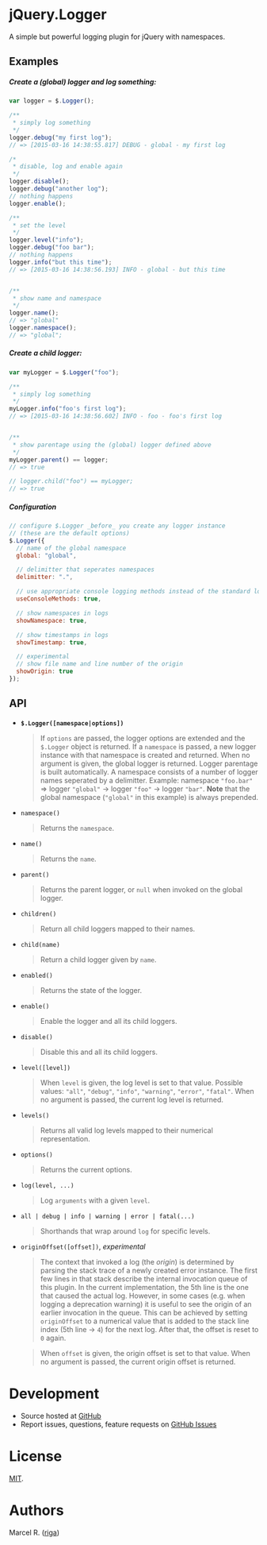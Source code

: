 # jQuery.Logger

A simple but powerful logging plugin for jQuery with namespaces.


## Examples

##### Create a (global) logger and log something:

```javascript
var logger = $.Logger();

/**
 * simply log something
 */
logger.debug("my first log");
// => [2015-03-16 14:38:55.817] DEBUG - global - my first log

/*
 * disable, log and enable again
 */
logger.disable();
logger.debug("another log");
// nothing happens
logger.enable();

/**
 * set the level
 */
logger.level("info");
logger.debug("foo bar");
// nothing happens
logger.info("but this time");
// => [2015-03-16 14:38:56.193] INFO - global - but this time


/**
 * show name and namespace
 */
logger.name();
// => "global"
logger.namespace();
// => "global";
```


##### Create a child logger:

```javascript
var myLogger = $.Logger("foo");

/**
 * simply log something
 */
myLogger.info("foo's first log");
// => [2015-03-16 14:38:56.602] INFO - foo - foo's first log


/**
 * show parentage using the (global) logger defined above
 */
myLogger.parent() == logger;
// => true

// logger.child("foo") == myLogger;
// => true

```


##### Configuration

```javascript
// configure $.Logger _before_ you create any logger instance
// (these are the default options)
$.Logger({
  // name of the global namespace
  global: "global",

  // delimitter that seperates namespaces
  delimitter: ".",

  // use appropriate console logging methods instead of the standard log method,
  useConsoleMethods: true,

  // show namespaces in logs
  showNamespace: true,

  // show timestamps in logs
  showTimestamp: true,

  // experimental
  // show file name and line number of the origin
  showOrigin: true
});
```


## API

* **`$.Logger([namespace|options])`**
    > If `options` are passed, the logger options are extended and the `$.Logger` object is returned. If a `namespace` is passed, a new logger instance with that namespace is created and returned. When no argument is given, the global logger is returned. Logger parentage is built automatically. A namespace consists of a number of logger names seperated by a delimitter. Example: namespace `"foo.bar"` => logger `"global"` -> logger `"foo"` -> logger `"bar"`. **Note** that the global namespace (`"global"` in this example) is always prepended.

* `namespace()`
    > Returns the `namespace`.
    
* `name()`
    > Returns the `name`.
    
* `parent()`
    > Returns the parent logger, or `null` when invoked on the global logger.

* `children()`
    > Return all child loggers mapped to their names.

* `child(name)`
    > Return a child logger given by `name`.

* `enabled()`
    > Returns the state of the logger.

* `enable()`
    > Enable the logger and all its child loggers.

* `disable()`
    > Disable this and all its child loggers.

* `level([level])`
    > When `level` is given, the log level is set to that value. Possible values: `"all"`, `"debug"`, `"info"`, `"warning"`, `"error"`, `"fatal"`. When no argument is passed, the current log level is returned.

* `levels()`
    > Returns all valid log levels mapped to their numerical representation.

* `options()`
    > Returns the current options.

* `log(level, ...)`
    > Log `arguments` with a given `level`.

* `all | debug | info | warning | error | fatal(...)`
    > Shorthands that wrap around `log` for specific levels.

* `originOffset([offset])`, *experimental*
    >  The context that invoked a log (the *origin*) is determined by parsing the stack trace of a newly created error instance. The first few lines in that stack describe the internal invocation queue of this plugin. In the current implementation, the 5th line is the one that caused the actual log. However, in some cases (e.g. when logging a deprecation warning) it is useful to see the origin of an earlier invocation in the queue. This can be achieved by setting `originOffset` to a numerical value that is added to the stack line index (5th line -> `4`) for the next log. After that, the offset is reset to `0` again.

    > When `offset` is given, the origin offset is set to that value. When no argument is passed, the current origin offset is returned.



# Development

- Source hosted at [GitHub](https://github.com/riga/jquery.logger)
- Report issues, questions, feature requests on
[GitHub Issues](https://github.com/riga/jquery.logger/issues)


# License

[MIT](http://www.opensource.org/licenses/mit-license).


# Authors

Marcel R. ([riga](https://github.com/riga))